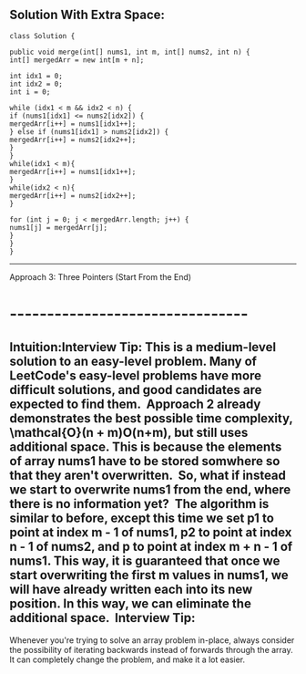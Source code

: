 Solution With Extra Space:
-------------------
```
class Solution {
​
public void merge(int[] nums1, int m, int[] nums2, int n) {
int[] mergedArr = new int[m + n];
​
int idx1 = 0;
int idx2 = 0;
int i = 0;
​
while (idx1 < m && idx2 < n) {
if (nums1[idx1] <= nums2[idx2]) {
mergedArr[i++] = nums1[idx1++];
} else if (nums1[idx1] > nums2[idx2]) {
mergedArr[i++] = nums2[idx2++];
}
}
while(idx1 < m){
mergedArr[i++] = nums1[idx1++];
}
while(idx2 < n){
mergedArr[i++] = nums2[idx2++];
}
​
for (int j = 0; j < mergedArr.length; j++) {
nums1[j] = mergedArr[j];
}
}
}
```
--------------------------------
Approach 3: Three Pointers (Start From the End)
# --------------------------------
Intuition:
​
Interview Tip:
This is a medium-level solution to an easy-level problem. Many of LeetCode's easy-level problems have more difficult solutions, and good candidates are expected to find them.
​
Approach 2 already demonstrates the best possible time complexity, \mathcal{O}(n + m)O(n+m), but still uses additional space. This is because the elements of array nums1 have to be stored somwhere so that they aren't overwritten.
​
So, what if instead we start to overwrite nums1 from the end, where there is no information yet?
​
The algorithm is similar to before, except this time we set p1 to point at index m - 1 of nums1, p2 to point at index n - 1 of nums2, and p to point at index m + n - 1 of nums1. This way, it is guaranteed that once we start overwriting the first m values in nums1, we will have already written each into its new position. In this way, we can eliminate the additional space.
​
Interview Tip:
---------------
Whenever you're trying to solve an array problem in-place, always consider the possibility of iterating backwards instead of forwards through the array. It can completely change the problem, and make it a lot easier.
​
